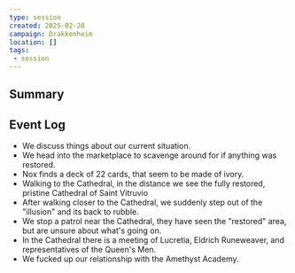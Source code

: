 ```yaml
---
type: session
created: 2025-02-20
campaign: Drakkenheim
location: []
tags:
 - session
---
```



## Summary

## Event Log

- We discuss things about our current situation.
- We head into the marketplace to scavenge around for if anything was restored.
- Nox finds a deck of 22 cards, that seem to be made of ivory.
- Walking to the Cathedral, in the distance we see the fully restored, pristine Cathedral of Saint Vitruvio
- After walking closer to the Cathedral, we suddenly step out of the "illusion" and its back to rubble.
- We stop a patrol near the Cathedral, they have seen the "restored" area, but are unsure about what's going on.
- In the Cathedral there is a meeting of Lucretia, Eldrich Runeweaver, and representatives of the Queen's Men.
- We fucked up our relationship with the Amethyst Academy.


